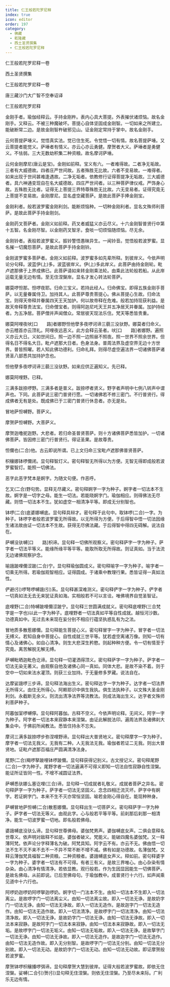 ```yaml
---
title: 仁王般若陀罗尼释
index: true
icon: editor
order: 197
category:
  - 佛藏
  - 乾隆藏
  - 西土圣贤撰集
  - 仁王般若陀罗尼释
---
```


仁王般若陀罗尼释一卷  

西土圣贤撰集  

仁王般若陀罗尼释一卷  

唐三藏沙门大广智不空奉诏译  

仁王般若陀罗尼释  

金刚手者。瑜伽经释云。手持金刚杵。表内心具大菩提。外表摧伏诸烦恼。故名金刚手。又释云。不被三种魔破坏。菩提心自体坚固成金刚智。一切如来之所建立。能破断常二边。是故金刚智杵破邪见山。证金刚定常持于掌中。故名金刚手。  

云何菩提萨埵义。觉悟真实法。觉已住生死。令觉悟一切有情。故名菩提萨埵。又云菩提者能觉义。萨埵者有情义。亦云心亦云勇健。摩贺者大义。萨埵者是勇健义。不怯弱。三大无数劫积集二种资粮。故名摩诃萨埵。  

云何金刚摩尼(唐云是宝)。金刚如前释。宝义有六。一者难得故。二者净无垢故。三者有大威德故。四者庄严世间故。五者殊胜无比故。六者不变易故。一难得者。如来出现于世间甚难逢遇故。二净无垢者。依教修行证得菩提净无垢故。三大威德者。具六神通变现自在名大威德故。四庄严世间者。以三种菩萨律仪戒。严饰身心故。五殊胜无比者。证得无上菩提三界特尊殊胜无比故。六无变易者。证得究竟无上菩提不变易故。金刚摩尼。显名虚空藏菩萨。是故此菩萨手捧金刚宝。  

金刚利者。般若波罗蜜金刚利剑。能断烦恼种。一切种金刚利者。显名文殊师利菩萨。是故此菩萨手持金刚剑。  

金刚药叉菩萨者。金刚义如前释。药叉者威猛义亦云尽义。十六金刚智普贤行中第十五智。名金刚尽智。以金刚药叉智牙。食啖一切烦恼随烦恼。尽无余。  

金刚铃者。表般若波罗蜜义。振铃警悟愚昧异生。一闻铃音。觉悟般若波罗蜜。显名摧一切魔怨菩萨。是故此菩萨手持金刚铃。  

金刚波罗蜜多菩萨者。金刚义如前释。波罗蜜多如先辈所释。到彼岸义。今依声明论分句释。波蓝伊(上)多。波蓝彼岸义。伊(上)多此岸义。此菩萨由持金刚轮。毗卢遮那佛于上界成佛已。此菩萨请如来转金刚乘法轮。由乘此法轮般若船。从此岸运载无量无边有情。至无住涅槃岸。显名才发心转法轮菩萨。  

娜莫啰怛那。怛啰夜耶。归命三宝义。若持此经人。归命佛宝。即得五族金刚手菩萨。以无量眷属侍卫。加持其人。此菩萨尊贵菩提心。佛从菩提心生故。归命法宝。则得天帝释并眷属四天王天加护。何以故帝释在危难。般若加持现获利益。是故天帝释尊贵法宝。归命僧宝者。则得阿迦尼吒天王并五净居天并眷属。加护持经者。为五净居。菩萨僧并声闻僧众。常居彼天现法乐住。梵天等悉皆贵重。  

娜莫阿哩夜吠[口　　路]者娜野怛他孽多夜啰诃谛三藐三没驮野。娜莫者归命义。亦云稽首亦云顶礼。阿哩夜远恶义。此方会释云圣者。吠[口　　路]者娜野。遍照义亦云大日。义如世间日。照一边不照一边照昼不照夜。照一世界不照余世界。但得名日不得名大日。毗卢遮那大日者。色身法身。普周法界及虚空界无边十方世界。普皆照曜。若人知此佛功德利。归命礼拜。则得尽虚空遍法界一切诸佛菩萨诸贤圣八部悉共加持护念也。  

怛他孽多夜啰诃谛三藐三没驮野。如来应供正遍知义。先已释。  

娜莫阿哩野。已释。  

三满多跋捺啰野。三满多者是普义。跋捺啰者贤义。野字者声明中七例八转声中谓声也。下同。此菩萨说三密门普贤行愿。一切诸佛若不修三密门。不行普贤行。得成佛者无有是处。既成佛已于三密门普贤行休息者。亦无是处。  

冒地萨怛嚩野。菩萨义。  

摩贺萨怛嚩野。大菩萨义。  

摩贺迦噜抳迦野。大悲者。若归命圣普贤菩萨。则十方诸佛菩萨悉皆加护。一切诸佛菩萨。皆因修三密门行普贤行。得证圣果。是故尊贵。  

怛儞也(二合)他。古云即说所谓。已上文归命三宝毗卢遮那佛普贤菩萨。  

枳穰娜钵啰儞闭。显句释智灯义。密句释智无所得以为方便。无智无得即成般若波罗蜜智灯。能照一切佛法。  

恶字此恶字梵本是婀字。为随文句便。作恶呼。  

乞叉(二合)野句势。显释无尽藏义。密句释婀字一字为种子。婀字者一切法本不生故。婀字是一切字之母。能生一切法。若能晓婀字门。瑜伽相应。则得佛法无尽藏。则悟一切法本不生。犹如虚空一相清净平等。即成无分别智也。  

钵啰(二合)底婆娜嚩底。显句释具辩才。密句释于此句中。取钵啰(二合)一字。为种子。钵啰字者般若波罗蜜无所得故。以无所得为方便。于后得智中悟一切法因缘生诸法故由证一切法本不生故。获得无尽佛法藏。于后得智中得四无碍解。说法自在。  

萨嚩没驮嚩[口　　路]枳谛。显句释一切佛所观察义。密句释萨字一字为种子。萨字者一切法平等义。能缘所缘平等平等。能取所取无所得故。则证真如。当于法流无边诸佛观察护念。  

喻誐跛哩儞涩跛(二合)宁。显句释瑜伽圆成义。密句释喻字一字为种子。喻字者一切乘无所得。若瑜伽观智相应。证得圆成。于诸乘中教理行果。悉皆证得一真如法性。  

俨避(引)啰弩啰嚩誐(引)系。显句释甚深难测义。密句释俨字一字为种子。俨字者一切真如法无去无来犹证真如海。实相般若不可以言诠。唯佛境界自觉圣智证。  

底哩野(二合)特嚩跛哩儞涩跛宁。显句释三世圆满成就义。密句释底哩野(三合梵字是一字也)以此一字为种子。底哩野者一切法真如平等自性成就。越恒河沙数。功德真如中。无过去未来现在妄分别不相应行蕴坚执惑乱有为之法。  

冒地质多散惹娜儞。显句释能生菩提心义。密句释冒字一字为种子。冒字者一切法无缚义。若知自身中菩提心。自性成就三世平等。犹若虚空离诸万像。则知一切有情心及诸佛心。如自心清净。则生大悲深生矜愍。则起种种方便。令一切有情至于究竟。离苦解脱无解无缚。  

萨嚩毗晒迦毗色讫谛。显句释一切灌洒得顶义。密句释萨字一字为种子。萨字者一切法无染无著义。由观察自他及诸佛心同一真如。同体大悲。是故不染不着。则于空中一切如来法水灌顶。则获三业加持。于无量修多罗藏。说法自在。  

达摩娑誐啰三步谛。显句释法海出生义。密句释达字一字为种子。达字者一切法界无所得义。由住无所得心。阿赖耶识中俱生我执。俱生法执种子。以文殊大圣金刚利剑。永截断无余义。则流出清净法界等流教法。则成法海出生义。达字者文殊师利菩萨种子。  

阿暮伽室啰嚩儜。显句释阿暮伽。古释不空义。今依声明论释。无间义。阿字一字为种子。阿字者一切法本来寂静本来涅槃。由证此解脱法印。遍周法界及诸佛刹大集会中。于佛前所闻教法。悉皆住持永不忘失。  

摩诃三满多跋捺啰步弥涅哩野谛。显句释出大普贤地义。密句释摩字一字为种子。摩字者一切法无我义。无我有二种。人无我法无我。瑜伽者若证二无我。则出大普贤地。证毗卢遮那百福庄严圆满清净法身。  

尾野(二合)羯啰拏跛哩钵啰跛儞。显句释获得记别义。古文授记义。密句释尾野(二合)一字为种子。尾野字者一切法遍满不可得义即知一切法自性寂静自性涅槃。能证所证皆同一性。不增不减圆证法界。  

萨嚩悉驮娜么塞讫哩(三合)谛。显句释一切成就者礼敬义。成就者菩萨之异名。密句释萨字一字为种子。萨字者一切法无坚固义。念念四相迁流灭坏。萨字中有婀字。若证婀字门。本来不生不灭亦常恒坚固。喻若金刚心得自在。能现种种身。  

萨嚩冒地萨怛嚩(二合)散惹娜儞。显句释出生一切菩萨义。密句释萨字一字为种子。萨字者一切法无等义。由观此字。心与般若平等平等。前刹那后刹那一相清净。能生一切波罗蜜一切地。即名般若佛母。  

婆誐嚩底没驮么谛。显句释世尊佛母。婆伽梵男声。婆伽嚩底女声。二俱会意释名世尊义。依声明对敌释不如是。婆伽者破义。梵能义。能破四魔名婆伽梵。又一释薄阿梵。依声论分字释薄名为破。阿梵具知。阿字云不有。亦云不无。佛由悟一切法不生不灭不来不去不一不异不常不断不增不减。佛有如是功德故。名薄伽梵。又释云薄伽梵具福智二种资粮。二种资粮者。婆誐嚩底女声义。释如前。密句释婆字一字为种子。婆字者一切法有不可得。有者三有义。是故三界唯心。由心杂染有情杂染。由心清净有情清净。若依显教。观行般若。作为生因显因能生一切佛菩萨。是故名佛母。从前即说。已后至佛母句。于瑜伽教中。成普贤行十六行。如声闻乘见道中十六行也。  

阿啰奶迦啰奶阿啰拏迦啰奶。婀字切一门法本不生。由知一切法本不生即入一切法离尘。是故啰字门一切法离尘义。由知一切法离尘故。即入一切法无诤。是故奶字门一切法无诤。由知一切法无诤故。即入一切法无造作。是故迦字门一切法无造作。由知一切法无造作故。即入一切法清净。是故啰字门一切法清净。由知一切法清净故。即入一切法无诤。是故奶字门一切法无诤。由知一切法无诤故。即入一切法本来寂静。是故阿字门一切法本来寂静。由知一切法本来寂静故。即入一切法无垢。是故啰字门一切法无垢义。由知一切法无垢故。即入一切法无诤。是故拏字门一切法无诤。由知一切法无诤故。即入一切法无造作。是故迦字门一切法无造作。由知一切法无造作故。即入无分别智。是故啰字门一切法无分别。由知一切法无分别故。即入一切法无动。是故奶字门一切法无动。由知一切法无动故。即证摩贺般若波罗蜜。  

摩贺钵啰枳穰播啰弭谛。显句释摩贺大慧到彼岸。证得大般若波罗蜜故。即依无住涅槃。娑嚩(二合引)贺(引)显句释无住涅槃。则依无住涅槃。乃至尽未来际。广利乐无边有情。  
